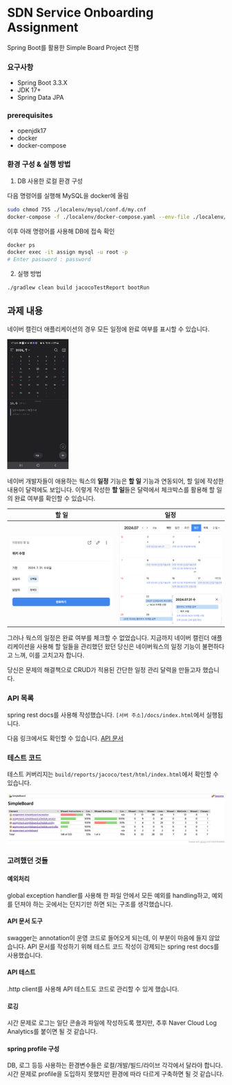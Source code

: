 # SDN Service Onboarding Assignment
Spring Boot를 활용한 Simple Board Project 진행

### 요구사항
- Spring Boot 3.3.X
- JDK 17+
- Spring Data JPA

### prerequisites
- openjdk17
- docker
- docker-compose

### 환경 구성 & 실행 방법
1. DB 사용한 로컬 환경 구성

다음 명령어를 실행해 MySQL을 docker에 올림

```bash
sudo chmod 755 ./localenv/mysql/conf.d/my.cnf
docker-compose -f ./localenv/docker-compose.yaml --env-file ./localenv/.localenv up -d
```

이후 아래 명령어를 사용해 DB에 접속 확인
```bash
docker ps
docker exec -it assign mysql -u root -p
# Enter password : password
```

2. 실행 방법
```bash
./gradlew clean build jacocoTestReport bootRun 
```

## 과제 내용

네이버 캘린더 애플리케이션의 경우 모든 일정에 완료 여부를 표시할 수 있습니다.

<img src="./readme/calendar_application.jpg" alt="네이버 캘린더 애플리케이션" width="auto" height="300">

네이버 개발자들이 애용하는 웍스의 **일정** 기능은 **할 일** 기능과 연동되어, 할 일에 작성한 내용이 달력에도 보입니다. 이렇게 작성한 **할 일**들은 달력에서 체크박스를 활용해 할 일의 완료 여부를 확인할 수 있습니다.

| 할 일                                | 일정                                    |
|------------------------------------|---------------------------------------|
| ![웍스 할 일](./readme/works_task.png) | ![웍스 달력](./readme/works_calendar.png) |

그러나 웍스의 일정은 완료 여부를 체크할 수 없었습니다. 지금까지 네이버 캘린더 애플리케이션을 사용해 할 일들을 관리했던 왔던 당신은 네이버웍스의 일정 기능이 불편하다고 느껴, 이를 고치고자 합니다.

당신은 문제의 해결책으로 CRUD가 적용된 간단한 일정 관리 달력을 만들고자 했습니다.

### API 목록
spring rest docs를 사용해 작성했습니다. `[서버 주소]/docs/index.html`에서 실행됩니다.

다음 링크에서도 확인할 수 있습니다. [API 문서](./readme/API%20Specification.pdf)

### 테스트 코드
테스트 커버리지는 `build/reports/jacoco/test/html/index.html`에서 확인할 수 있습니다.

![coverage.png](./readme/coverage.png)

### 고려했던 것들
#### 예외처리
global exception handler를 사용해 한 파일 안에서 모든 예외를 handling하고, 예외를 던져야 하는 곳에서는 던지기만 하면 되는 구조를 생각했습니다.

#### API 문서 도구
swagger는 annotation이 운영 코드로 들어오게 되는데, 이 부분이 마음에 들지 않았습니다. API 문서를 작성하기 위해 테스트 코드 작성이 강제되는 spring rest docs를 사용했습니다.

#### API 테스트
.http client를 사용해 API 테스트도 코드로 관리할 수 있게 했습니다.

#### 로깅
시간 문제로 로그는 일단 콘솔과 파일에 작성하도록 했지만, 추후 Naver Cloud Log Analytics를 붙이면 될 것 같습니다.

#### spring profile 구성
DB, 로그 등등 사용하는 환경변수들은 로컬/개발/빌드/라이브 각각에서 달라야 합니다. 시간 문제로 profile을 도입하지 못했지만 환경에 따라 다르게 구축하면 될 것 같습니다.
